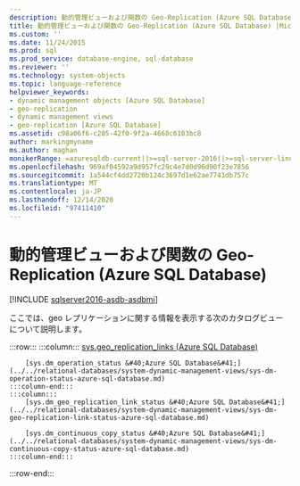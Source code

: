 ```yaml
---
description: 動的管理ビューおよび関数の Geo-Replication (Azure SQL Database)
title: 動的管理ビューおよび関数の Geo-Replication (Azure SQL Database) |Microsoft Docs
ms.custom: ''
ms.date: 11/24/2015
ms.prod: sql
ms.prod_service: database-engine, sql-database
ms.reviewer: ''
ms.technology: system-objects
ms.topic: language-reference
helpviewer_keywords:
- dynamic management objects [Azure SQL Database]
- geo-replication
- dynamic management views
- geo-replication [Azure SQL Database]
ms.assetid: c98a06f6-c205-42f0-9f2a-4668c6103bc8
author: markingmyname
ms.author: maghan
monikerRange: =azuresqldb-current||>=sql-server-2016||>=sql-server-linux-2017||=azuresqldb-mi-current
ms.openlocfilehash: 969af04592a9d957fc29c4e7d0d96d90f23e7856
ms.sourcegitcommit: 1a544cf4dd2720b124c3697d1e62ae7741db757c
ms.translationtype: MT
ms.contentlocale: ja-JP
ms.lasthandoff: 12/14/2020
ms.locfileid: "97411410"
---
```

# <a name="geo-replication-dynamic-management-views-and-functions-azure-sql-database"></a>動的管理ビューおよび関数の Geo-Replication (Azure SQL Database)

[!INCLUDE [sqlserver2016-asdb-asdbmi](../../includes/applies-to-version/sqlserver2016-asdb-asdbmi.md)]

  ここでは、geo レプリケーションに関する情報を表示する次のカタログビューについて説明します。  

:::row:::
    :::column:::
        [sys.geo_replication_links &#40;Azure SQL Database&#41;](../../relational-databases/system-dynamic-management-views/sys-geo-replication-links-azure-sql-database.md)

        [sys.dm_operation_status &#40;Azure SQL Database&#41;](../../relational-databases/system-dynamic-management-views/sys-dm-operation-status-azure-sql-database.md)
    :::column-end:::
    :::column:::
        [sys.dm_geo_replication_link_status &#40;Azure SQL Database&#41;](../../relational-databases/system-dynamic-management-views/sys-dm-geo-replication-link-status-azure-sql-database.md)

        [sys.dm_continuous_copy_status &#40;Azure SQL Database&#41;](../../relational-databases/system-dynamic-management-views/sys-dm-continuous-copy-status-azure-sql-database.md)
    :::column-end:::
:::row-end:::
